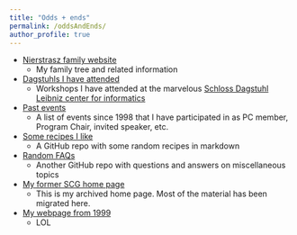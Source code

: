 ```yaml
---
title: "Odds + ends"
permalink: /oddsAndEnds/
author_profile: true
---
```


- [Nierstrasz family website](https://www.family.nierstrasz.org)
	- My family tree and related information
- [Dagstuhls I have attended](/dagstuhl)
	- Workshops I have attended at the marvelous [Schloss Dagstuhl Leibniz center for informatics](https://www.dagstuhl.de/en)
- [Past events](/past)
	- A list of events since 1998 that I have participated in as PC member, Program Chair, invited speaker, etc.
- [Some recipes I like](https://github.com/onierstrasz/Notes)
	- A GitHub repo with some random recipes in markdown
- [Random FAQs](https://github.com/onierstrasz/FAQ)
	- Another GitHub repo with questions and answers on miscellaneous topics
- [My former SCG home page](https://scg.unibe.ch/legacy/oscar)
	- This is my archived home page. Most of the material has been migrated here.
- [My webpage from 1999](http://web.archive.org/web/19990210095953/http://www.iam.unibe.ch/~oscar/)
	- LOL

